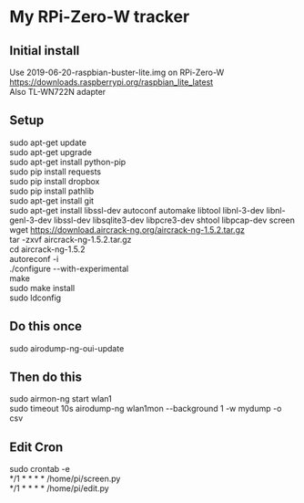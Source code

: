 # My RPi-Zero-W tracker
## Initial install
Use 2019-06-20-raspbian-buster-lite.img on RPi-Zero-W https://downloads.raspberrypi.org/raspbian_lite_latest</br>
Also TL-WN722N adapter </br>
## Setup
sudo apt-get update </br>
sudo apt-get upgrade </br>
sudo apt-get install python-pip </br>
sudo pip install requests </br>
sudo pip install dropbox </br>
sudo pip install pathlib </br>
sudo apt-get install git </br>
sudo apt-get install libssl-dev autoconf automake libtool libnl-3-dev libnl-genl-3-dev libssl-dev libsqlite3-dev libpcre3-dev shtool libpcap-dev screen </br>
wget https://download.aircrack-ng.org/aircrack-ng-1.5.2.tar.gz </br>
tar -zxvf aircrack-ng-1.5.2.tar.gz </br>
cd aircrack-ng-1.5.2 </br>
autoreconf -i </br>
./configure --with-experimental </br>
make </br>
sudo make install </br>
sudo ldconfig </br>
## Do this once
sudo airodump-ng-oui-update </br>
## Then do this
sudo airmon-ng start wlan1 </br>
sudo timeout 10s airodump-ng wlan1mon --background 1 -w mydump -o csv </br>
## Edit Cron
sudo crontab -e </br>
*/1 * * * * /home/pi/screen.py </br>
*/1 * * * * /home/pi/edit.py </br>
